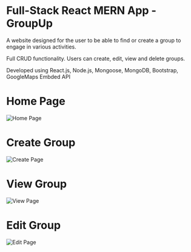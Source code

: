 # Full-Stack React MERN App - GroupUp
A website designed for the user to be able to find or create a group to engage in various activities.

Full CRUD functionality. Users can create, edit, view and delete groups.

Developed using React.js, Node.js, Mongoose, MongoDB, Bootstrap, GoogleMaps Embded API

# Home Page

![Home Page](https://i.imgur.com/DeHom8B.png)

# Create Group

![Create Page](https://i.imgur.com/AxZCPMt.png)

# View Group

![View Page](https://i.imgur.com/1XWUcOs.png)

# Edit Group 

![Edit Page](https://i.imgur.com/tab6HQA.png)
